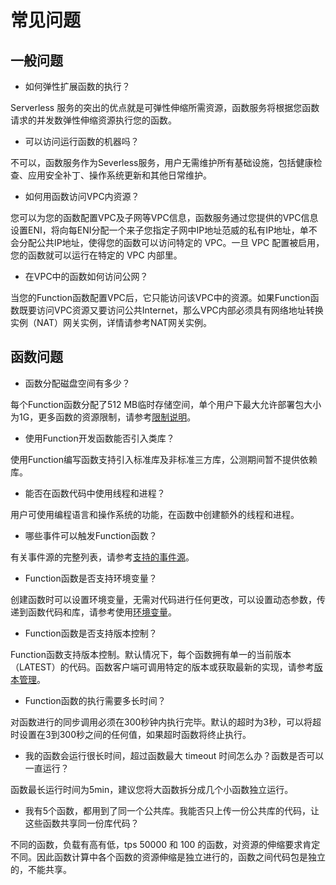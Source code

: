 # 常见问题

## 一般问题

* 如何弹性扩展函数的执行？

Serverless 服务的突出的优点就是可弹性伸缩所需资源，函数服务将根据您函数请求的并发数弹性伸缩资源执行您的函数。

 

* 可以访问运行函数的机器吗？

不可以，函数服务作为Severless服务，用户无需维护所有基础设施，包括健康检查、应用安全补丁、操作系统更新和其他日常维护。

 

* 如何用函数访问VPC内资源？

您可以为您的函数配置VPC及子网等VPC信息，函数服务通过您提供的VPC信息设置ENI，将向每ENI分配一个来子您指定子网中IP地址范威的私有IP地址，单不会分配公共IP地址，使得您的函数可以访问特定的 VPC。一旦 VPC 配置被启用，您的函数就可以运行在特定的 VPC 内部里。

 

* 在VPC中的函数如何访问公网？

当您的Function函数配置VPC后，它只能访问该VPC中的资源。如果Function函数既要访问VPC资源又要访问公共Internet，那么VPC内部必须具有网络地址转换实例（NAT）网关实例，详情请参考NAT网关实例。

 

## 函数问题

* 函数分配磁盘空间有多少？

每个Function函数分配了512 MB临时存储空间，单个用户下最大允许部署包大小为1G，更多函数的资源限制，请参考[限制说明](../Function-Service/Introduction/Limits.md)。

 

* 使用Function开发函数能否引入类库？

使用Function编写函数支持引入标准库及非标准三方库，公测期间暂不提供依赖库。

 

* 能否在函数代码中使用线程和进程？

用户可使用编程语言和操作系统的功能，在函数中创建额外的线程和进程。

 

* 哪些事件可以触发Function函数？

有关事件源的完整列表，请参考[支持的事件源](../Function-Service/Operation-Guide/invokefunction/triggermanagement/eventsourceservice/eventsource-service.md )。

 

* Function函数是否支持环境变量？

创建函数时可以设置环境变量，无需对代码进行任何更改，可以设置动态参数，传递到函数代码和库，请参考使用[环境变量](../Function-Service/Operation-Guide/ENV-variable.md )。

 

* Function函数是否支持版本控制？

Function函数支持版本控制。默认情况下，每个函数拥有单一的当前版本（LATEST）的代码。函数客户端可调用特定的版本或获取最新的实现，请参考[版本管理](../Function-Service/Operation-Guide/version.md)。

 

* Function函数的执行需要多长时间？

对函数进行的同步调用必须在300秒钟内执行完毕。默认的超时为3秒，可以将超时设置在3到300秒之间的任何值，如果超时函数将终止执行。

 

* 我的函数会运行很长时间，超过函数最大 timeout 时间怎么办？函数是否可以一直运行？

函数最长运行时间为5min，建议您将大函数拆分成几个小函数独立运行。

 

* 我有5个函数，都用到了同一个公共库。我能否只上传一份公共库的代码，让这些函数共享同一份库代码？

不同的函数，负载有高有低，tps 50000 和 100 的函数，对资源的伸缩要求肯定不同。因此函数计算中各个函数的资源伸缩是独立进行的，函数之间代码包是独立的，不能共享。
